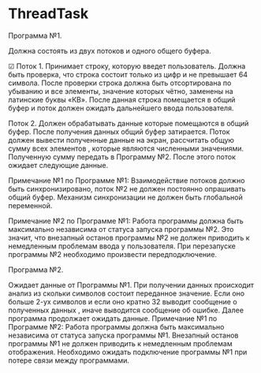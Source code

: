 # ThreadTask
Программа №1.

Должна состоять из двух потоков и одного общего буфера.

☑ Поток 1. Принимает строку, которую введет пользователь. Должна быть проверка, что строка состоит только из цифр и не превышает 64 символа. После проверки строка должна быть отсортирована по убыванию и все элементы, значение которых чётно, заменены на латинские буквы «КВ». После данная строка помещается в общий буфер и поток должен ожидать дальнейшего ввода пользователя.

Поток 2. Должен обрабатывать данные которые помещаются в общий буфер. После получения данных общий буфер затирается. Поток должен вывести полученные данные на экран, рассчитать общую сумму всех элементов , которые являются численными значениями. Полученную сумму передать в Программу №2. После этого поток ожидает следующие данные.

Примечание №1 по Программе №1: Взаимодействие потоков должно быть синхронизировано, поток №2 не должен постоянно опрашивать общий буфер. Механизм синхронизации не должен быть глобальной переменной.

Примечание №2 по Программе №1: Работа программы должна быть максимально независима от статуса запуска программы №2. Это значит, что внезапный останов программы №2 не должен приводить к немедленным проблемам ввода у пользователя. При перезапуске программы №2 необходимо произвести передподключение.

Программа №2.

Ожидает данные от Программы №1. При получении данных происходит анализ из скольки символов состоит переданное значение. Если оно больше 2-ух символов и если оно кратно 32 выводит сообщение о полученных данных , иначе выводится сообщение об ошибке. Далее программа продолжает ожидать данные. Примечание №1 по Программе №2: Работа программы должна быть максимально независима от статуса запуска программы №1. Внезапный останов программы №1 не должен приводить к немедленным проблемам отображения. Необходимо ожидать подключение программы №1 при потере связи между программами.

